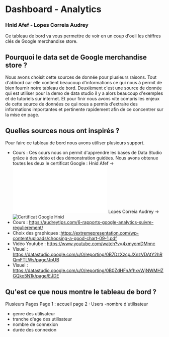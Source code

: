# Dashboard - Analytics 
### Hnid Afef - Lopes Correia Audrey 

Ce tableau de bord va vous permettre de voir en un coup d'oeil les chiffres clés de Google merchandise store. 

## Pourquoi le data set de Google merchandise store ? 
Nous avons choisit cette sources de donnée pour plusieurs raisons. Tout d'abbord car elle contient beaucoup d'informations ce qui nous à permit de bien fournir notre tableau de bord. Deuxièment c'est une source de donnée qui est utiliser pour la demo de data studio il y a alors beaucoup d'exemples et de tutoriels sur internet. Et pour finir nous avons vite compris les enjeux de cette source de données ce qui nous a permis d'extraire des informations importantes et pertinente rapidement afin de ce concentrer sur la mise en page. 

## Quelles sources nous ont inspirés ? 
Pour faire ce tableau de bord nous avons utiliser plusieurs support. 
- Cours : 
Ces cours nous on permit d'apprendre les bases de Data Studio grâce à des vidéo et des démonstration guidées. 
Nous avons obtenue toutes les deux le certificat Google : 
Hnid Afef -> ![Certificat Google Hnid](assset/img/Course_Certificate_Hnid.pdf)
Lopes Correia Audrey ->![Certificat Google Hnid](Dragster.jpg)
- Cours : https://audreytips.com/6-rapports-google-analytics-suivre-regulierement/
- Choix des graphiques :https://extremepresentation.com/wp-content/uploads/choosing-a-good-chart-09-1.pdf
- Vidéo Youtube : https://www.youtube.com/watch?v=4xmyomDMnnc
- Visuel : https://datastudio.google.com/u/0/reporting/0B7DzXzcpJXnzVDAtY2hRQmFTLWs/page/JpUB
- Visuel : https://datastudio.google.com/u/0/reporting/0B0ZdHFnAfhxvWjNWMHZGQko5N1k/page/EJDE

## Qu'est ce que nous montre le tableau de bord ? 

Plusieurs Pages 
Page 1 : accueil 
page 2 : Users 
  -nombre d'utilisateur  
  - genre des utilisateur
  - tranche d'age des utilisateur
  - nombre de connexion 
  - durée des connexion

